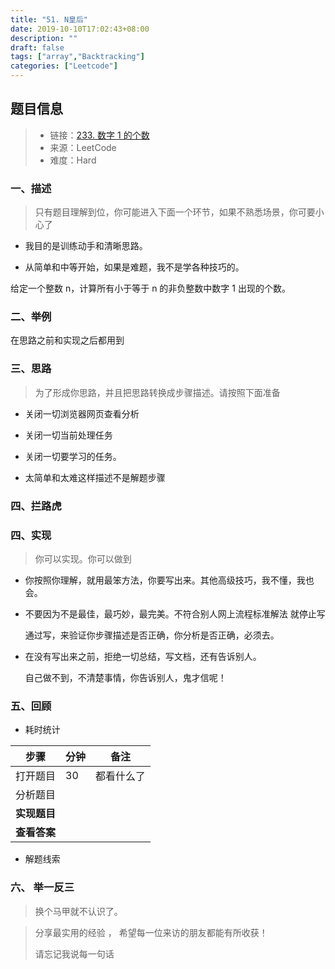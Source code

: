 ```yaml
---
title: "51. N皇后"
date: 2019-10-10T17:02:43+08:00
description: ""
draft: false
tags: ["array","Backtracking"]
categories: ["Leetcode"]
---
```




## 题目信息

> - 链接：[233. 数字 1 的个数](https://leetcode-cn.com/problems/number-of-digit-one/)
> - 来源：LeetCode
> - 难度：Hard

### 一、描述

> 只有题目理解到位，你可能进入下面一个环节，如果不熟悉场景，你可要小心了

- 我目的是训练动手和清晰思路。

- 从简单和中等开始，如果是难题，我不是学各种技巧的。



给定一个整数 n，计算所有小于等于 n 的非负整数中数字 1 出现的个数。



### 二、举例

在思路之前和实现之后都用到

### 三、思路

> 为了形成你思路，并且把思路转换成步骤描述。请按照下面准备

- 关闭一切浏览器网页查看分析

- 关闭一切当前处理任务

- 关闭一切要学习的任务。

- 太简单和太难这样描述不是解题步骤

  

  


### 四、拦路虎




### 四、实现

> 你可以实现。你可以做到

- 你按照你理解，就用最笨方法，你要写出来。其他高级技巧，我不懂，我也会。

- 不要因为不是最佳，最巧妙，最完美。不符合别人网上流程标准解法 就停止写

  通过写，来验证你步骤描述是否正确，你分析是否正确，必须去。

- 在没有写出来之前，拒绝一切总结，写文档，还有告诉别人。

  自己做不到，不清楚事情，你告诉别人，鬼才信呢！

  
  
  
  
  









### 五、回顾

- 耗时统计 

| 步骤         | 分钟 | 备注       |
| ------------ | ---- | ---------- |
| 打开题目     | 30   | 都看什么了 |
| 分析题目     |      |            |
| **实现题目** |      |            |
| **查看答案** |      |            |

- 解题线索

  



### 六、  举一反三

> 换个马甲就不认识了。





> 分享最实用的经验 ， 希望每一位来访的朋友都能有所收获！ 
>
> 请忘记我说每一句话

